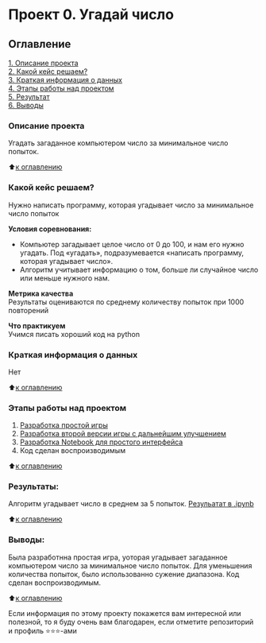 # Проект 0. Угадай число

## Оглавление  
[1. Описание проекта](https://github.com/FedroVedro/SkillFactoryDS/tree/master/project_0#описание-проекта)  
[2. Какой кейс решаем?](https://github.com/FedroVedro/SkillFactoryDS/tree/master/project_0#какой-кейс-решаем)  
[3. Краткая информация о данных](https://github.com/FedroVedro/SkillFactoryDS/tree/master/project_0#краткая-информация-о-данных)  
[4. Этапы работы над проектом](https://github.com/FedroVedro/SkillFactoryDS/tree/master/project_0#этапы-работы-над-проектом)  
[5. Результат](https://github.com/FedroVedro/SkillFactoryDS/tree/master/project_0#результаты)    
[6. Выводы](https://github.com/FedroVedro/SkillFactoryDS/tree/master/project_0#выводы) 

### Описание проекта    
Угадать загаданное компьютером число за минимальное число попыток.

:arrow_up:[к оглавлению](https://github.com/FedroVedro/SkillFactoryDS/tree/master/project_0#оглавление)


### Какой кейс решаем?    
Нужно написать программу, которая угадывает число за минимальное число попыток

**Условия соревнования:**  
- Компьютер загадывает целое число от 0 до 100, и нам его нужно угадать. Под «угадать», подразумевается «написать программу, которая угадывает число».
- Алгоритм учитывает информацию о том, больше ли случайное число или меньше нужного нам.

**Метрика качества**     
Результаты оцениваются по среднему количеству попыток при 1000 повторений

**Что практикуем**     
Учимся писать хороший код на python


### Краткая информация о данных
Нет
  
:arrow_up:[к оглавлению](https://github.com/FedroVedro/SkillFactoryDS/tree/master/project_0#оглавление)


### Этапы работы над проектом  
1. [Разработка простой игры](https://github.com/FedroVedro/SkillFactoryDS/blob/master/project_0/game.py)
2. [Разработка второй версии игры с дальнейшим улучшением](https://github.com/FedroVedro/SkillFactoryDS/blob/master/project_0/game_v2.py)
3. [Разработка Notebook для простого интерфейса](https://github.com/FedroVedro/SkillFactoryDS/blob/master/project_0/game.ipynb)
4. Код сделан воспроизводимым

:arrow_up:[к оглавлению](https://github.com/FedroVedro/SkillFactoryDS/tree/master/project_0#оглавление)


### Результаты:  
Алгоритм угадывает число в среднем за 5 попыток.
[Резульатат в .ipynb](https://github.com/FedroVedro/SkillFactoryDS/blob/master/project_0/game.ipynb)


:arrow_up:[к оглавлению](https://github.com/FedroVedro/SkillFactoryDS/tree/master/project_0#оглавление)


### Выводы:  
Была разработнна простая игра, уоторая угадывает загаданное компьютером число за минимальное число попыток. Для уменьшения количества попыток, было использованно сужение диапазона. Код сделан воспроизводимым.

:arrow_up:[к оглавлению](https://github.com/FedroVedro/SkillFactoryDS/tree/master/project_0#оглавление)


Если информация по этому проекту покажется вам интересной или полезной, то я буду очень вам благодарен, если отметите репозиторий и профиль ⭐️⭐️⭐️-ами